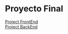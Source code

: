 # Proyecto Final
[Project FrontEnd](https://github.com/ceduardoHN/tesseract-frontend)<br>
[Project BackEnd](/semanas/s13)


